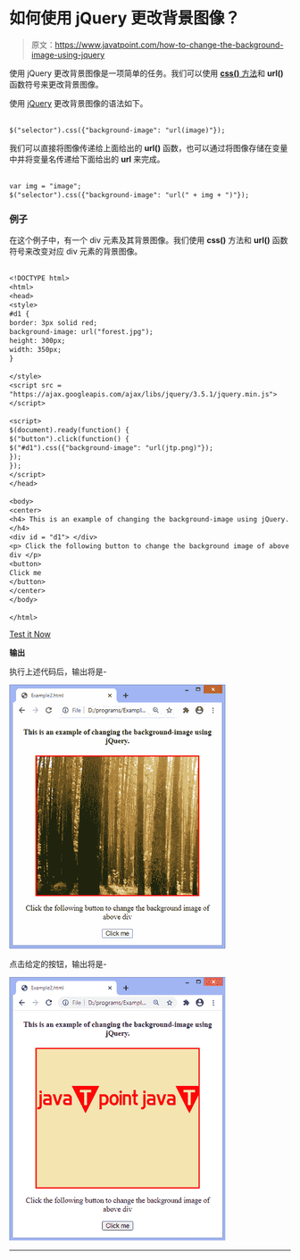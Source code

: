 # 如何使用 jQuery 更改背景图像？

> 原文：<https://www.javatpoint.com/how-to-change-the-background-image-using-jquery>

使用 jQuery 更改背景图像是一项简单的任务。我们可以使用 [**css()** 方法](https://www.javatpoint.com/jquery-css)和 **url()** 函数符号来更改背景图像。

使用 [jQuery](https://www.javatpoint.com/jquery-tutorial) 更改背景图像的语法如下。

```

$("selector").css({"background-image": "url(image)"});

```

我们可以直接将图像传递给上面给出的 **url()** 函数，也可以通过将图像存储在变量中并将变量名传递给下面给出的 **url** 来完成。

```

var img = "image";
$("selector").css({"background-image": "url(" + img + ")"});

```

### 例子

在这个例子中，有一个 div 元素及其背景图像。我们使用 **css()** 方法和 **url()** 函数符号来改变对应 div 元素的背景图像。

```

<!DOCTYPE html>
<html>
<head>
<style>
#d1 {
border: 3px solid red;
background-image: url("forest.jpg");
height: 300px;
width: 350px;
}

</style>
<script src = "https://ajax.googleapis.com/ajax/libs/jquery/3.5.1/jquery.min.js"> </script>

<script>
$(document).ready(function() {
$("button").click(function() {
$("#d1").css({"background-image": "url(jtp.png)"});
});
});
</script>
</head>

<body>
<center>
<h4> This is an example of changing the background-image using jQuery. </h4>
<div id = "d1"> </div>
<p> Click the following button to change the background image of above div </p>
<button>
Click me
</button>
</center>
</body>

</html>

```

[Test it Now](https://www.javatpoint.com/oprweb/test.jsp?filename=how-to-change-the-background-image-using-jquery1)

**输出**

执行上述代码后，输出将是-

![How to change the background image using jQuery](img/4ca4b8ca1a4afa7a7a89aec6596f2cb7.png)

点击给定的按钮，输出将是-

![How to change the background image using jQuery](img/baab094ebf36d4fff71dda1c2124ac1e.png)

* * *